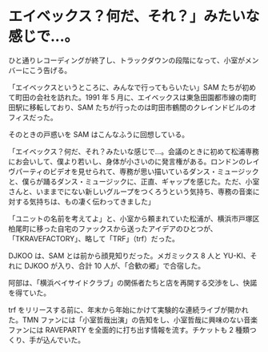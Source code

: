 # エイベックス？何だ、それ？」みたいな感じで...。

ひと通りレコーディングが終了し、トラックダウンの段階になって、小室がメンバーにこう告げる。

「エイベックスというところに、みんなで行ってもらいたい」SAM たちが初めて町田の会社を訪れた。1991 年 5 月に、エイベックスは東急田園都市線の南町田駅に移転しており、SAM たちが行ったのは町田市鶴間のクレインドビルのオフィスだった。

そのときの戸惑いを SAM はこんなふうに回想している。

「エイベックス？何だ、それ？みたいな感じで...。会議のときに初めて松浦専務にお会いして、僕より若いし、身体が小さいのに発言権がある。ロンドンのレイヴパーティのビデオを見せられて、専務が思い描いているダンス・ミュージックと、僕らが踊るダンス・ミュージックに、正直、ギャップを感じた。ただ、小室さんと、いままでにない新しいグループをつくろうという気持ち、専務の音楽に対する気持ちは、もの凄く伝わってきました」

「ユニットの名前を考えてよ」と、小室から頼まれていた松浦が、横浜市戸塚区柏尾町に移った自宅のファックスから送ったアイデアのひとつが、「TKRAVEFACTORY」、略して「TRF」（trf）だった。

DJKOO は、SAM とは前から顔見知りだった。メガミックス 8 人と YU-KI、それに DJKOO が入り、合計 10 人が、「合歓の郷」で合宿した。

阿部は、「横浜ベイサイドクラブ」の関係者たちと店を再開する交渉をし、快諾を得ていた。

trf をリリースする前に、年末から年始にかけて実験的な連続ライブが開かれた。TMN ファンには「小室哲哉出演」の告知をし、小室哲哉に興味のない音楽ファンには RAVEPARTY を全面的に打ち出す情報を流す。チケットも 2 種類つくり、手が込んでいた。
